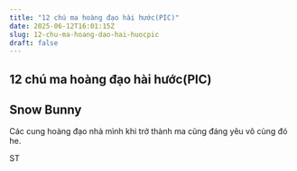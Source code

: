 ```yaml
---
title: "12 chú ma hoàng đạo hài hước(PIC)"
date: 2025-06-12T16:01:15Z
slug: 12-chu-ma-hoang-dao-hai-huocpic
draft: false
---
```


## 12 chú ma hoàng đạo hài hước(PIC)

## Snow Bunny

Các cung hoàng đạo nhà mình khi trở thành ma cũng đáng yêu vô cùng đó he.












ST